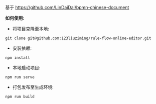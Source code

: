 基于 https://github.com/LinDaiDai/bpmn-chinese-document

**如何使用:**

- 将项目克隆至本地:

```
git clone git@github.com:123liuziming/rule-flow-online-editor.git
```

- 安装依赖:

```
npm install
```

- 本地启动项目:

```
npm run serve
```

- 打包发布至生成环境:

```
npm run build
```
